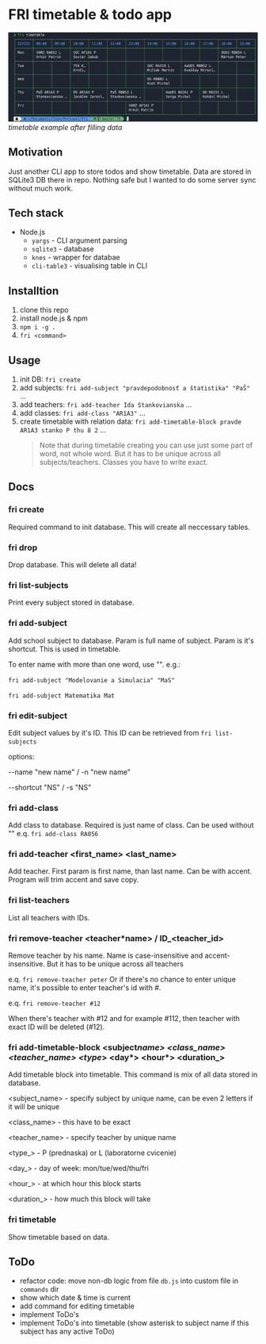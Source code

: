 # FRI timetable & todo app

![timetable example after filling data](./assets/example.png)
_timetable example after filling data_

## Motivation

Just another CLI app to store todos and show timetable. Data are stored in SQLite3 DB there in repo. Nothing safe but I wanted to do some server sync without much work.

## Tech stack

- Node.js
  - `yargs` - CLI argument parsing
  - `sqlite3` - database
  - `knes` - wrapper for databae
  - `cli-table3` - visualising table in CLI

## Installtion

1. clone this repo
2. install node.js & npm
3. `npm i -g .`
4. `fri <command>`

## Usage

1. init DB: `fri create`
2. add subjects: `fri add-subject "pravdepodobnosť a štatistika" "PaŠ"` ...
3. add teachers: `fri add-teacher Ida Stankovianska` ...
4. add classes: `fri add-class "AR1A3"` ...
5. create timetable with relation data: `fri add-timetable-block pravde AR1A3 stanko P thu 8 2` ...
   > Note that during timetable creating you can use just some part of word, not whole word. But it has to be unique across all subjects/teachers. Classes you have to write exact.

## Docs

### fri create

Required command to init database. This will create all neccessary tables.

### fri drop

Drop database. This will delete all data!

### fri list-subjects

Print every subject stored in database.

### fri add-subject <name> <shortcut>

Add school subject to database. Param <name> is full name of subject. Param <shortcut> is it's shortcut. This is used in timetable.

To enter name with more than one word, use "".
e.g.:

`fri add-subject "Modelovanie a Simulacia" "MaS"`

`fri add-subject Matematika Mat`

### fri edit-subject <id>

Edit subject values by it's ID. This ID can be retrieved from `fri list-subjects`

options:

--name "new name" / -n "new name"

--shortcut "NS" / -s "NS"

### fri add-class <name>

Add class to database. Required is just name of class. Can be used without ""
e.q.
`fri add-class RA056`

### fri add-teacher <first_name> <last_name>

Add teacher. First param is first name, than last name. Can be with accent. Program will trim accent and save copy.

### fri list-teachers

List all teachers with IDs.

### fri remove-teacher <teacher\*name> / ID\_<teacher_id>

Remove teacher by his name. Name is case-insensitive and accent-insensitive. But it has to be unique across all teachers

e.q. `fri remove-teacher peter`
Or if there's no chance to enter unique name, it's possible to enter teacher's id with #.

e.q. `fri remove-teacher #12`

When there's teacher with #12 and for example #112, then teacher with exact ID will be deleted (#12).

### fri add-timetable-block <subject*name> <class_name> <teacher_name> <type*> <day*> <hour*> <duration\_>

Add timetable block into timetable. This command is mix of all data stored in database.

<subject_name> - specify subject by unique name, can be even 2 letters if it will be unique

<class_name> - this have to be exact

<teacher_name> - specify teacher by unique name

<type\_> - P (prednaska) or L (laboratorne cvicenie)

<day\_> - day of week: mon/tue/wed/thu/fri

<hour\_> - at which hour this block starts

<duration\_> - how much this block will take

### fri timetable

Show timetable based on data.

## ToDo

- refactor code: move non-db logic from file `db.js` into custom file in `commands` dir
- show which date & time is current
- add command for editing timetable
- implement ToDo's
- implement ToDo's into timetable (show asterisk to subject name if this subject has any active ToDo)
